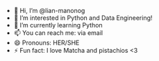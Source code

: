 - 👋 Hi, I’m @lian-manonog
- 👀 I’m interested in Python and Data Engineering!  
- 🌱 I’m currently learning Python
- 📫 You can reach me: via email
- 😄 Pronouns: HER/SHE
- ⚡ Fun fact: I love Matcha and pistachios <3

<!---
lian-manonog/lian-manonog is a ✨ special ✨ repository because its `README.md` (this file) appears on your GitHub profile.
You can click the Preview link to take a look at your changes.
--->
